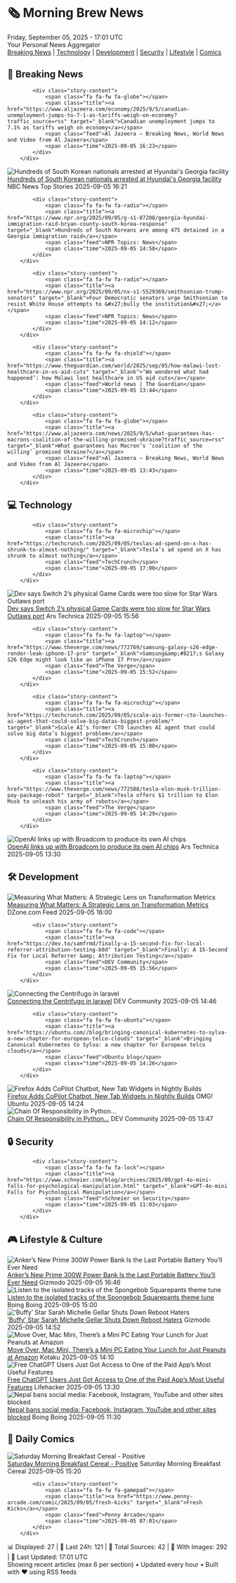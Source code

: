 <!-- Processing 54 RSS feeds at 2025-09-05 17:01:37 UTC -->
<!-- Processing: Poorly Drawn Lines -->
<!-- Processing: Garfield -->
<!-- Processing: Dilbert -->
<!-- Processing: Questionable Content -->
<!-- Processing: CNN Breaking News -->
<!-- Processing: BBC World News -->
<!-- Processing: Al Jazeera Breaking News -->
<!-- Processing: NPR News -->
<!-- Processing: Reuters World News -->
<!-- Processing: Associated Press Breaking -->
<!-- Processing: ABC News Breaking -->
<!-- Processing: NBC News Breaking -->
<!-- Processing: TechCrunch -->
<!-- Processing: O'Reilly Radar -->
<!-- Processing: Slashdot -->
<!-- Processing: Lobsters Python -->
<!-- Processing: It's FOSS -->
<!-- Processing: GitLab Blog -->
<!-- Processing: DZone -->
<!-- Processing: Martin Fowler -->
<!-- Processing: Coding Horror -->
<!-- Processing: Gizmodo -->
<!-- Processing: Krebs on Security -->
<!-- Generated 7 new posts out of 23 feeds processed -->
<div class="newspaper-header">
    <h1 class="newspaper-title">🗞️ Morning Brew News</h1>
    <div class="newspaper-date">Friday, September 05, 2025 - 17:01 UTC</div>
    <div class="newspaper-subtitle">Your Personal News Aggregator</div>
</div>

<div class="newspaper-nav">
    <a href="#breaking">Breaking News</a> |
    <a href="#tech">Technology</a> |
    <a href="#dev">Development</a> |
    <a href="#security">Security</a> |
    <a href="#lifestyle">Lifestyle</a> |
    <a href="#webcomics">Comics</a>
</div>

<div class="news-section breaking-news" id="breaking">
<h2 class="section-header">🚨 Breaking News</h2>
<div class="stories-container">
<div class="story">
            
            <div class="story-content">
                <span class="fa fa-fw fa-globe"></span>
                <span class="title"><a href="https://www.aljazeera.com/economy/2025/9/5/canadian-unemployment-jumps-to-7-1-as-tariffs-weigh-on-economy?traffic_source=rss" target="_blank">Canadian unemployment jumps to 7.1% as tariffs weigh on economy</a></span>
                <span class="feed">Al Jazeera – Breaking News, World News and Video from Al Jazeera</span>
                <span class="time">2025-09-05 16:23</span>
            </div>
        </div>
<div class="story">
            <img src="https://media-cldnry.s-nbcnews.com/image/upload/t_fit_1500w/rockcms/2025-09/250905-Hyundai-atf-raid-2-se-1056-7a0c39.jpg" alt="Hundreds of South Korean nationals arrested at Hyundai&#x27;s Georgia facility" class="story-image" loading="lazy" onerror="this.style.display='none'">
            <div class="story-content">
                <span class="fa fa-fw fa-broadcast-tower"></span>
                <span class="title"><a href="https://www.nbcnews.com/news/us-news/hundreds-south-korean-nationals-detained-largest-single-site-immigrati-rcna229312" target="_blank">Hundreds of South Korean nationals arrested at Hyundai&#x27;s Georgia facility</a></span>
                <span class="feed">NBC News Top Stories</span>
                <span class="time">2025-09-05 16:21</span>
            </div>
        </div>
<div class="story">
            
            <div class="story-content">
                <span class="fa fa-fw fa-radio"></span>
                <span class="title"><a href="https://www.npr.org/2025/09/05/g-s1-87208/georgia-hyundai-immigration-raid-bryan-county-south-korea-response" target="_blank">Hundreds of South Koreans are among 475 detained in a Georgia immigration raid</a></span>
                <span class="feed">NPR Topics: News</span>
                <span class="time">2025-09-05 14:58</span>
            </div>
        </div>
<div class="story">
            
            <div class="story-content">
                <span class="fa fa-fw fa-radio"></span>
                <span class="title"><a href="https://www.npr.org/2025/09/05/nx-s1-5529369/smithsonian-trump-senators" target="_blank">Four Democratic senators urge Smithsonian to resist White House attempts to &#x27;bully the institution&#x27;</a></span>
                <span class="feed">NPR Topics: News</span>
                <span class="time">2025-09-05 14:12</span>
            </div>
        </div>
<div class="story">
            
            <div class="story-content">
                <span class="fa fa-fw fa-shield"></span>
                <span class="title"><a href="https://www.theguardian.com/world/2025/sep/05/how-malawi-lost-healthcare-in-us-aid-cuts" target="_blank">‘We wondered what had happened’: how Malawi lost healthcare in US aid cuts</a></span>
                <span class="feed">World news | The Guardian</span>
                <span class="time">2025-09-05 13:44</span>
            </div>
        </div>
<div class="story">
            
            <div class="story-content">
                <span class="fa fa-fw fa-globe"></span>
                <span class="title"><a href="https://www.aljazeera.com/news/2025/9/5/what-guarantees-has-macrons-coalition-of-the-willing-promised-ukraine?traffic_source=rss" target="_blank">What guarantees has Macron’s ‘coalition of the willing’ promised Ukraine?</a></span>
                <span class="feed">Al Jazeera – Breaking News, World News and Video from Al Jazeera</span>
                <span class="time">2025-09-05 13:43</span>
            </div>
        </div>
</div>
</div>
<div class="news-section tech-news" id="tech">
<h2 class="section-header">💻 Technology</h2>
<div class="stories-container">
<div class="story">
            
            <div class="story-content">
                <span class="fa fa-fw fa-microchip"></span>
                <span class="title"><a href="https://techcrunch.com/2025/09/05/teslas-ad-spend-on-x-has-shrunk-to-almost-nothing/" target="_blank">Tesla’s ad spend on X has shrunk to almost nothing</a></span>
                <span class="feed">TechCrunch</span>
                <span class="time">2025-09-05 17:00</span>
            </div>
        </div>
<div class="story">
            <img src="https://cdn.arstechnica.net/wp-content/uploads/2025/09/gamekeycard-500x500.jpg" alt="Dev says Switch 2’s physical Game Cards were too slow for Star Wars Outlaws port" class="story-image" loading="lazy" onerror="this.style.display='none'">
            <div class="story-content">
                <span class="fa fa-fw fa-cog"></span>
                <span class="title"><a href="https://arstechnica.com/gaming/2025/09/dev-says-switch-2s-physical-game-cards-were-too-slow-for-star-wars-outlaws-port/" target="_blank">Dev says Switch 2’s physical Game Cards were too slow for Star Wars Outlaws port</a></span>
                <span class="feed">Ars Technica</span>
                <span class="time">2025-09-05 15:56</span>
            </div>
        </div>
<div class="story">
            
            <div class="story-content">
                <span class="fa fa-fw fa-laptop"></span>
                <span class="title"><a href="https://www.theverge.com/news/772769/samsung-galaxy-s26-edge-render-leak-iphone-17-pro" target="_blank">Samsung&amp;#8217;s Galaxy S26 Edge might look like an iPhone 17 Pro</a></span>
                <span class="feed">The Verge</span>
                <span class="time">2025-09-05 15:52</span>
            </div>
        </div>
<div class="story">
            
            <div class="story-content">
                <span class="fa fa-fw fa-microchip"></span>
                <span class="title"><a href="https://techcrunch.com/2025/09/05/scale-ais-former-cto-launches-ai-agent-that-could-solve-big-datas-biggest-problem/" target="_blank">Scale AI’s former CTO launches AI agent that could solve big data’s biggest problem</a></span>
                <span class="feed">TechCrunch</span>
                <span class="time">2025-09-05 15:00</span>
            </div>
        </div>
<div class="story">
            
            <div class="story-content">
                <span class="fa fa-fw fa-laptop"></span>
                <span class="title"><a href="https://www.theverge.com/news/772508/tesla-elon-musk-trillion-pay-package-robot" target="_blank">Tesla offers $1 trillion to Elon Musk to unleash his army of robots</a></span>
                <span class="feed">The Verge</span>
                <span class="time">2025-09-05 14:29</span>
            </div>
        </div>
<div class="story">
            <img src="https://cdn.arstechnica.net/wp-content/uploads/2024/10/openai_canvas_logo-500x500.jpg" alt="OpenAI links up with Broadcom to produce its own AI chips" class="story-image" loading="lazy" onerror="this.style.display='none'">
            <div class="story-content">
                <span class="fa fa-fw fa-cog"></span>
                <span class="title"><a href="https://arstechnica.com/ai/2025/09/openai-links-up-with-broadcom-to-produce-its-own-ai-chips/" target="_blank">OpenAI links up with Broadcom to produce its own AI chips</a></span>
                <span class="feed">Ars Technica</span>
                <span class="time">2025-09-05 13:30</span>
            </div>
        </div>
</div>
</div>
<div class="news-section dev-news" id="dev">
<h2 class="section-header">🛠️ Development</h2>
<div class="stories-container">
<div class="story">
            <img src="https://dz2cdn1.dzone.com/thumbnail?fid=18599376&w=600" alt="Measuring What Matters: A Strategic Lens on Transformation Metrics" class="story-image" loading="lazy" onerror="this.style.display='none'">
            <div class="story-content">
                <span class="fa fa-fw fa-newspaper"></span>
                <span class="title"><a href="https://dzone.com/articles/measuring-agile-ai-transformations-metrics" target="_blank">Measuring What Matters: A Strategic Lens on Transformation Metrics</a></span>
                <span class="feed">DZone.com Feed</span>
                <span class="time">2025-09-05 16:00</span>
            </div>
        </div>
<div class="story">
            
            <div class="story-content">
                <span class="fa fa-fw fa-code"></span>
                <span class="title"><a href="https://dev.to/samfrmd/finally-a-15-second-fix-for-local-referrer-attribution-testing-b8d" target="_blank">Finally: A 15-Second Fix for Local Referrer &amp; Attribution Testing</a></span>
                <span class="feed">DEV Community</span>
                <span class="time">2025-09-05 15:56</span>
            </div>
        </div>
<div class="story">
            <img src="https://media2.dev.to/dynamic/image/width=800%2Cheight=%2Cfit=scale-down%2Cgravity=auto%2Cformat=auto/https%3A%2F%2Fdev-to-uploads.s3.amazonaws.com%2Fuploads%2Farticles%2Fb6j3u529zbea0662ex5v.png" alt="Connecting the Centrifugo in laravel" class="story-image" loading="lazy" onerror="this.style.display='none'">
            <div class="story-content">
                <span class="fa fa-fw fa-code"></span>
                <span class="title"><a href="https://dev.to/deniskorbakov/connecting-the-centrifugo-in-laravel-2l78" target="_blank">Connecting the Centrifugo in laravel</a></span>
                <span class="feed">DEV Community</span>
                <span class="time">2025-09-05 14:46</span>
            </div>
        </div>
<div class="story">
            
            <div class="story-content">
                <span class="fa fa-fw fa-ubuntu"></span>
                <span class="title"><a href="https://ubuntu.com//blog/bringing-canonical-kubernetes-to-sylva-a-new-chapter-for-european-telco-clouds" target="_blank">Bringing Canonical Kubernetes to Sylva: a new chapter for European telco clouds</a></span>
                <span class="feed">Ubuntu blog</span>
                <span class="time">2025-09-05 14:26</span>
            </div>
        </div>
<div class="story">
            <img src="https://i0.wp.com/www.omgubuntu.co.uk/wp-content/uploads/2025/05/firefox-logo.jpg?resize=406%2C232&amp;ssl=1" alt="Firefox Adds CoPilot Chatbot, New Tab Widgets in Nightly Builds" class="story-image" loading="lazy" onerror="this.style.display='none'">
            <div class="story-content">
                <span class="fa fa-fw fa-ubuntu"></span>
                <span class="title"><a href="https://www.omgubuntu.co.uk/2025/09/firefox-adding-copilot-chatbot-features" target="_blank">Firefox Adds CoPilot Chatbot, New Tab Widgets in Nightly Builds</a></span>
                <span class="feed">OMG! Ubuntu</span>
                <span class="time">2025-09-05 14:24</span>
            </div>
        </div>
<div class="story">
            <img src="https://media2.dev.to/dynamic/image/width=800%2Cheight=%2Cfit=scale-down%2Cgravity=auto%2Cformat=auto/https%3A%2F%2Fdev-to-uploads.s3.amazonaws.com%2Fuploads%2Farticles%2F7uck12nues45oci371za.png" alt="Chain Of Responsibility in Python..." class="story-image" loading="lazy" onerror="this.style.display='none'">
            <div class="story-content">
                <span class="fa fa-fw fa-code"></span>
                <span class="title"><a href="https://dev.to/sommukhopadhyay/chain-of-responsibility-in-python-4588" target="_blank">Chain Of Responsibility in Python...</a></span>
                <span class="feed">DEV Community</span>
                <span class="time">2025-09-05 13:47</span>
            </div>
        </div>
</div>
</div>
<div class="news-section security-news" id="security">
<h2 class="section-header">🔒 Security</h2>
<div class="stories-container">
<div class="story">
            
            <div class="story-content">
                <span class="fa fa-fw fa-lock"></span>
                <span class="title"><a href="https://www.schneier.com/blog/archives/2025/09/gpt-4o-mini-falls-for-psychological-manipulation.html" target="_blank">GPT-4o-mini Falls for Psychological Manipulation</a></span>
                <span class="feed">Schneier on Security</span>
                <span class="time">2025-09-05 11:03</span>
            </div>
        </div>
</div>
</div>
<div class="news-section lifestyle-news" id="lifestyle">
<h2 class="section-header">🎮 Lifestyle & Culture</h2>
<div class="stories-container">
<div class="story">
            <img src="https://gizmodo.com/app/uploads/2025/09/Anker-Prime-Power-Brick.jpg" alt="Anker’s New Prime 300W Power Bank Is the Last Portable Battery You’ll Ever Need" class="story-image" loading="lazy" onerror="this.style.display='none'">
            <div class="story-content">
                <span class="fa fa-fw fa-computer"></span>
                <span class="title"><a href="https://gizmodo.com/ankers-new-prime-300w-power-bank-is-the-last-portable-battery-youll-ever-need-2000654231" target="_blank">Anker’s New Prime 300W Power Bank Is the Last Portable Battery You’ll Ever Need</a></span>
                <span class="feed">Gizmodo</span>
                <span class="time">2025-09-05 16:46</span>
            </div>
        </div>
<div class="story">
            <img src="https://i0.wp.com/boingboing.net/wp-content/uploads/2016/06/spongebob.jpg?fit=1920%2C1200&amp;quality=60&amp;ssl=1" alt="Listen to the isolated tracks of the Spongebob Squarepants theme tune" class="story-image" loading="lazy" onerror="this.style.display='none'">
            <div class="story-content">
                <span class="fa fa-fw fa-arrow-right"></span>
                <span class="title"><a href="https://boingboing.net/2025/09/05/listen-to-the-isolated-tracks-of-the-spongebob-squarepants-theme-tune.html" target="_blank">Listen to the isolated tracks of the Spongebob Squarepants theme tune</a></span>
                <span class="feed">Boing Boing</span>
                <span class="time">2025-09-05 15:00</span>
            </div>
        </div>
<div class="story">
            <img src="https://gizmodo.com/app/uploads/2025/08/buffyandwillow.jpg" alt="‘Buffy’ Star Sarah Michelle Gellar Shuts Down Reboot Haters" class="story-image" loading="lazy" onerror="this.style.display='none'">
            <div class="story-content">
                <span class="fa fa-fw fa-computer"></span>
                <span class="title"><a href="https://gizmodo.com/buffy-star-sarah-michelle-gellar-shuts-down-reboot-haters-2000654351" target="_blank">‘Buffy’ Star Sarah Michelle Gellar Shuts Down Reboot Haters</a></span>
                <span class="feed">Gizmodo</span>
                <span class="time">2025-09-05 14:52</span>
            </div>
        </div>
<div class="story">
            <img src="https://kotaku.com/app/uploads/2025/09/61uHm0Ir82L._AC_SL1500_.jpg" alt="Move Over, Mac Mini, There’s a Mini PC Eating Your Lunch for Just Peanuts at Amazon" class="story-image" loading="lazy" onerror="this.style.display='none'">
            <div class="story-content">
                <span class="fa fa-fw fa-gamepad"></span>
                <span class="title"><a href="https://kotaku.com/move-over-mac-mini-theres-a-mini-pc-eating-your-lunch-for-just-peanuts-at-amazon-2000623161" target="_blank">Move Over, Mac Mini, There’s a Mini PC Eating Your Lunch for Just Peanuts at Amazon</a></span>
                <span class="feed">Kotaku</span>
                <span class="time">2025-09-05 14:10</span>
            </div>
        </div>
<div class="story">
            <img src="https://lifehacker.com/imagery/articles/01K4CJKBQMMY08G9XP29MFVPNV/hero-image.jpg" alt="Free ChatGPT Users Just Got Access to One of the Paid App’s Most Useful Features" class="story-image" loading="lazy" onerror="this.style.display='none'">
            <div class="story-content">
                <span class="fa fa-fw fa-life-ring"></span>
                <span class="title"><a href="https://lifehacker.com/tech/free-chatgpt-users-access-to-projects?utm_medium=RSS" target="_blank">Free ChatGPT Users Just Got Access to One of the Paid App’s Most Useful Features</a></span>
                <span class="feed">Lifehacker</span>
                <span class="time">2025-09-05 13:30</span>
            </div>
        </div>
<div class="story">
            <img src="https://i0.wp.com/boingboing.net/wp-content/uploads/2025/09/Nepal.-Marc-Vinent-Shutterstock.jpg?fit=1080%2C810&amp;quality=60&amp;ssl=1" alt="Nepal bans social media: Facebook, Instagram, YouTube and other sites blocked" class="story-image" loading="lazy" onerror="this.style.display='none'">
            <div class="story-content">
                <span class="fa fa-fw fa-arrow-right"></span>
                <span class="title"><a href="https://boingboing.net/2025/09/05/nepal-bans-social-media-facebook-instagram-youtube-and-other-sites-blocked.html" target="_blank">Nepal bans social media: Facebook, Instagram, YouTube and other sites blocked</a></span>
                <span class="feed">Boing Boing</span>
                <span class="time">2025-09-05 11:30</span>
            </div>
        </div>
</div>
</div>
<div class="news-section webcomics-section" id="webcomics">
<h2 class="section-header">🎨 Daily Comics</h2>
<div class="stories-container">
<div class="story">
            <img src="https://www.smbc-comics.com/comics/1757022375-20250905.png" alt="Saturday Morning Breakfast Cereal - Positive" class="story-image" loading="lazy" onerror="this.style.display='none'">
            <div class="story-content">
                <span class="fa fa-fw fa-smile"></span>
                <span class="title"><a href="https://www.smbc-comics.com/comic/positive-3" target="_blank">Saturday Morning Breakfast Cereal - Positive</a></span>
                <span class="feed">Saturday Morning Breakfast Cereal</span>
                <span class="time">2025-09-05 15:20</span>
            </div>
        </div>
<div class="story">
            
            <div class="story-content">
                <span class="fa fa-fw fa-gamepad"></span>
                <span class="title"><a href="https://www.penny-arcade.com/comic/2025/09/05/fresh-kicks" target="_blank">Fresh Kicks</a></span>
                <span class="feed">Penny Arcade</span>
                <span class="time">2025-09-05 07:01</span>
            </div>
        </div>
</div>
</div>

<div class="newspaper-footer">
    <div class="stats">
        📊 Displayed: 27 | 📅 Last 24h: 121 | 📡 Total Sources: 42 | 📸 With Images: 292 |
        🔄 Last Updated: 17:01 UTC
    </div>
    <div class="footer-note">
        Showing recent articles (max 6 per section) • Updated every hour • Built with ❤️ using RSS feeds
    </div>
</div>
